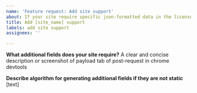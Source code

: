 ```yaml
---
name: 'Feature request: Add site support'
about: If your site require specific json-formatted data in the license request
title: Add [site_name] support
labels: add site support
assignees: ''

---
```


**What additional fields does your site require?**
A clear and concise description or screenshot of payload tab of post-request in chrome devtools

**Describe algorithm for generating additional fields if they are not static**
[text]
